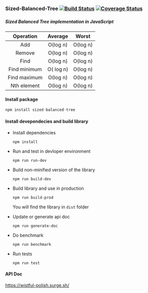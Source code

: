 ### Sized-Balanced-Tree   [![Build Status](https://travis-ci.org/pallab-gain/Sized-Balanced-Tree.svg?branch=master)](https://travis-ci.org/pallab-gain/Sized-Balanced-Tree) [![Coverage Status](https://coveralls.io/repos/github/pallab-gain/Sized-Balanced-Tree/badge.svg)](https://coveralls.io/github/pallab-gain/Sized-Balanced-Tree)

### 

##### Sized Balanced Tree implementation in JavaScript  



|  Operation   |  Average  |  Worst   |
| :----------: | :-------: | :------: |
|     Add      | O(log n)  | O(log n) |
|    Remove    | O(log n)  | O(log n) |
|     Find     | O(log n)  | O(log n) |
| Find minimum | O( log n) | O(log n) |
| Find maximum | O(log n)  | O(log n) |
| Nth element  | O(log n)  | O(log n) |


#### Install package
```js
npm install sized-balanced-tree 
```

#### Install devependecies and build library

- Install dependencies

  `npm install`

- Run and test in devloper environment

  `npm run run-dev`

- Build non-minified version of the library

  `npm run build-dev`

- Build library and use in production

  `npm run build-prod`

  You will find the library in `dist` folder

- Update or generate api doc

  `npm run generate-doc`
  
- Do benchmark

  `npm run benchmark`
  
- Run tests

  `npm run test`



#### API Doc

https://wistful-polish.surge.sh/

